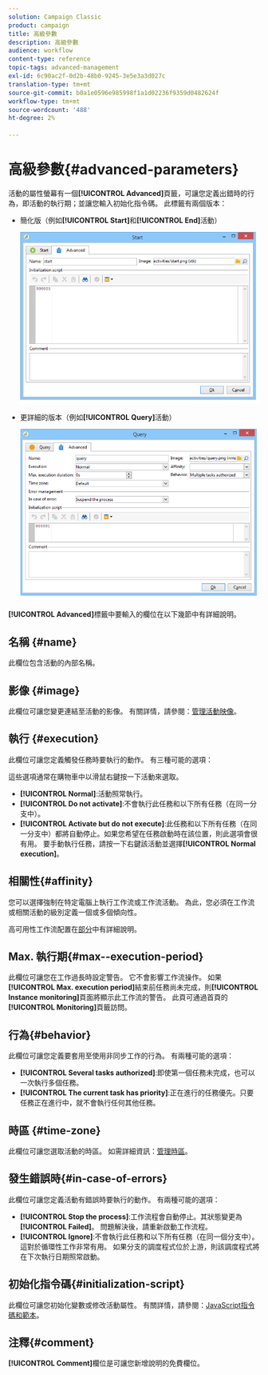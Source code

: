 ```yaml
---
solution: Campaign Classic
product: campaign
title: 高級參數
description: 高級參數
audience: workflow
content-type: reference
topic-tags: advanced-management
exl-id: 6c90ac2f-0d2b-48b0-9245-3e5e3a3d027c
translation-type: tm+mt
source-git-commit: b0a1e0596e985998f1a1d02236f9359d0482624f
workflow-type: tm+mt
source-wordcount: '488'
ht-degree: 2%

---
```


# 高級參數{#advanced-parameters}

活動的屬性螢幕有一個&#x200B;**[!UICONTROL Advanced]**&#x200B;頁籤，可讓您定義出錯時的行為，即活動的執行期；並讓您輸入初始化指令碼。 此標籤有兩個版本：

* 簡化版（例如&#x200B;**[!UICONTROL Start]**&#x200B;和&#x200B;**[!UICONTROL End]**&#x200B;活動）

   ![](assets/wf-advanced-basic.png)

* 更詳細的版本（例如&#x200B;**[!UICONTROL Query]**&#x200B;活動）

   ![](assets/wf-advanced-full.png)

**[!UICONTROL Advanced]**&#x200B;標籤中要輸入的欄位在以下幾節中有詳細說明。

## 名稱 {#name}

此欄位包含活動的內部名稱。

## 影像 {#image}

此欄位可讓您變更連結至活動的影像。 有關詳情，請參閱：[管理活動映像](../../workflow/using/managing-activity-images.md)。

## 執行 {#execution}

此欄位可讓您定義觸發任務時要執行的動作。 有三種可能的選項：

這些選項通常在購物車中以滑鼠右鍵按一下活動來選取。

* **[!UICONTROL Normal]**:活動照常執行。
* **[!UICONTROL Do not activate]**:不會執行此任務和以下所有任務（在同一分支中）。
* **[!UICONTROL Activate but do not execute]**:此任務和以下所有任務（在同一分支中）都將自動停止。如果您希望在任務啟動時在該位置，則此選項會很有用。 要手動執行任務，請按一下右鍵該活動並選擇&#x200B;**[!UICONTROL Normal execution]**。

## 相關性{#affinity}

您可以選擇強制在特定電腦上執行工作流或工作流活動。 為此，您必須在工作流或相關活動的級別定義一個或多個傾向性。

高可用性工作流配置在[部分](../../installation/using/configuring-campaign-server.md#high-availability-workflows-and-affinities)中有詳細說明。


## Max. 執行期{#max--execution-period}

此欄位可讓您在工作過長時設定警告。 它不會影響工作流操作。 如果&#x200B;**[!UICONTROL Max. execution period]**&#x200B;結束前任務尚未完成，則&#x200B;**[!UICONTROL Instance monitoring]**&#x200B;頁面將顯示此工作流的警告。 此頁可通過首頁的&#x200B;**[!UICONTROL Monitoring]**&#x200B;頁籤訪問。

## 行為{#behavior}

此欄位可讓您定義要套用至使用非同步工作的行為。 有兩種可能的選項：

* **[!UICONTROL Several tasks authorized]**:即使第一個任務未完成，也可以一次執行多個任務。
* **[!UICONTROL The current task has priority]**:正在進行的任務優先。只要任務正在進行中，就不會執行任何其他任務。

## 時區 {#time-zone}

此欄位可讓您選取活動的時區。 如需詳細資訊：[管理時區](../../workflow/using/managing-time-zones.md)。

## 發生錯誤時{#in-case-of-errors}

此欄位可讓您定義活動有錯誤時要執行的動作。 有兩種可能的選項：

* **[!UICONTROL Stop the process]**:工作流程會自動停止。其狀態變更為&#x200B;**[!UICONTROL Failed]**。 問題解決後，請重新啟動工作流程。
* **[!UICONTROL Ignore]**:不會執行此任務和以下所有任務（在同一個分支中）。這對於循環性工作非常有用。 如果分支的調度程式位於上游，則該調度程式將在下次執行日期照常啟動。

## 初始化指令碼{#initialization-script}

此欄位可讓您初始化變數或修改活動屬性。 有關詳情，請參閱：[JavaScript指令碼和範本](../../workflow/using/javascript-scripts-and-templates.md)。

## 注釋{#comment}

**[!UICONTROL Comment]**&#x200B;欄位是可讓您新增說明的免費欄位。
